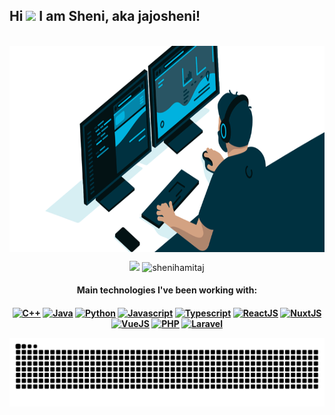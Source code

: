 ## Hi <img src="https://media1.tenor.com/images/009f66861b8e128c7731f58de6266a80/tenor.gif" width="36"/> I am Sheni, aka jajosheni!

<p align="center">
</br>
<img src="https://raw.githubusercontent.com/jajosheni/jajosheni/main/ezgif.com-gif-maker.gif" align="center" width="815" height="330"/>
</p>
<p align="center">
  <img height=175 src = "https://github-readme-stats.vercel.app/api?username=jajosheni&show_icons=true&title_color=fff&icon_color=79ff97&text_color=9f9f9f&bg_color=151515">
  <img height=175 src = "https://github-readme-stats.vercel.app/api/top-langs?username=jajosheni&show_icons=true&title_color=fff&icon_color=79ff97&text_color=9f9f9f&bg_color=151515&line_height=27&locale=en&layout=compact" alt="shenihamitaj" />
</p>
 
<h4 align="center">Main technologies I've been working with:<h4>

<p align="center">
  <a href="https://en.wikipedia.org/wiki/C%2B%2B" target="_blank"><img title="C++" height="25" src="https://github.com/zumrudu-anka/zumrudu-anka/blob/master/images/cpp.svg"></a>
  <a href="https://www.java.com/en/" target="_blank"><img title="Java" height="25" src="https://github.com/zumrudu-anka/zumrudu-anka/blob/master/images/java-original.svg"></a>
  <a href="https://www.python.org/" target="_blank"><img title="Python" height="25" src="https://raw.githubusercontent.com/zumrudu-anka/zumrudu-anka/master/images/python-original.svg"></a>
  <a href="https://www.javascript.com/" target="_blank"><img title="Javascript" height="25" src="https://github.com/zumrudu-anka/zumrudu-anka/blob/master/images/javascript.svg"></code></a>
  <a href="https://www.typescriptlang.org/" target="_blank"><img title="Typescript" height="25" src="https://user-images.githubusercontent.com/74051388/115267781-3d1a9d80-a142-11eb-95ce-814b8d9e9df5.png"></a>
  <a href="https://reactjs.org/" target="_blank"><img title="ReactJS" height="25" src="https://raw.githubusercontent.com/zumrudu-anka/zumrudu-anka/master/images/react-original.svg"></a>
  <a href="https://nuxtjs.org/" target="_blank"><img title="NuxtJS" height="25" src="https://upload.wikimedia.org/wikipedia/commons/a/ae/Nuxt_logo.svg"></a>
  <a href="https://vuejs.org/" target="_blank"><img title="VueJS" height="25" src="https://upload.wikimedia.org/wikipedia/commons/9/95/Vue.js_Logo_2.svg"></a>
  <a href="https://www.php.net/" target="_blank"><img title="PHP" height="25" src="https://upload.wikimedia.org/wikipedia/commons/2/27/PHP-logo.svg"></a>
  <a href="https://laravel.com/" target="_blank"><img title="Laravel" height="25" src="https://cdn.worldvectorlogo.com/logos/laravel-2.svg"></a>
</p>
<p align="center">
  <img src="https://github.com/jajosheni/jajosheni/blob/output/github-contribution-grid-snake.svg" />
</p>
